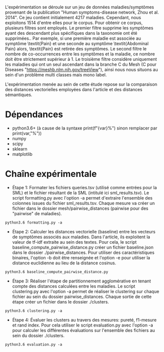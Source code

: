L'expérimentation se déroule sur un jeu de données maladies/symptômes provenant de la publication "Human symptoms-disease network, Zhou et al. 2014". Ce jeu contient initialement 4217 maladies. Cependant, nous exploitons 1514 d'entre elles pour le corpus. Pour obtenir ce corpus, plusieurs filtres sont employés.
Le premier filtre supprime les symptômes ayant des descendant plus spécifiques dans la taxonomie ont été supprimées.. Par exemple, si une première maladie est associée au symptôme \textit{Pain} et une seconde au symptôme \textit{Abdominal Pain} alors, \textit{Pain} est retirée des symptômes.
Le second filtre le nombre de co-occurrences entre les symptômes et la maladie, ce nombre doit être strictement supérieur à 1.
Le troisième filtre considère uniquement les maladies qui ont un seul ascendant dans la branche C du Mesh (C pour Diseases "https://meshb.nlm.nih.gov/treeView"), ainsi nous nous situons au sein d'un problème multi classes mais mono label.

<!-- Cependant, nous exploitons 1755 d'entre elles pour le corpus 1 et 1005 pour le corpus 2. Pour le corpus 1 deux filtres sont employés. Le premier filtre les symptômes sur le nombre de co-occurrences avec la maladie, ce nombre doit être strictement supérieur à 1. Le second filtre considère uniquement les maladies qui ont un seul ascendant dans la branche C du Mesh (C pour Diseases "https://meshb.nlm.nih.gov/treeView"), ainsi nous nous situons au sein d'un problème multi classes mais mono label. Pour le corpus 2, les mêmes filtres sont conservés mais nous limitons le nombre de symptômes par maladie dans l'intervalle 5 à 50.-->

L'expérimentation menée au sein de cette étude repose sur la comparaison des distances vectorielles employées dans l'article et des distances sémantiques.

# Dépendances

* python3.6+ (à cause de la syntaxe print(f"{var}%") sinon remplacer par print(var,"%"))
* numpy
* scipy
* sklearn
* matplotlib

# Chaîne expérimentale

* Étape 1: Formater les fichiers queries.tsv (utilisé comme entrées pour la SML) et le fichier résultant de la SML (intitulé ici sml_results.tsv). Le script formatting.py avec l'option -a permet d'extraire l'ensemble des colonnes issues du fichier sml_results.tsv. Chaque mesure va créer un fichier dans le dossier mesh/pairwise_distances (pairwise pour des "pairwise" de maladies).

`python3.6 formatting.py -a`

* Étape 2: Calculer les distances vectorielle (baseline) entre les vecteurs de symptômes associés aux maladies. Dans l'article, ils exploitent la valeur de tf-idf extraite au sein des textes. Pour cela, le script baseline_compute_pairwise_distance.py créer un fichier baseline.json dans le dossier ./pairwise_distances. Pour utiliser des caractéristiques binaires, l'option -b doit être renseignée et l'option -e pour utiliser la distance euclidienne au lieu de la distance cosinus.

`python3.6 baseline_compute_pairwise_distance.py`

* Étape 3: Réaliser l'étape de partitionnement agglomérative en tenant compte des distances calculées entre les maladies. Le script clustering.py avec l'option -a permet de réaliser le clustering sur chaque fichier au sein du dossier pairwise_distances. Chaque sortie de cette étape créer un fichier dans le dossier ./clusters.

`python3.6 clustering.py -a`

* Étape 4: Évaluer les clusters au travers des mesures: pureté, f1-mesure et rand index. Pour cela utiliser le script evaluation.py avec l'option -a pour calculer les différentes évaluations sur l'ensemble des fichiers au sein du dossier ./clusters.

`python3.6 evaluation.py -a`
